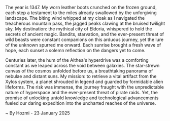 
The year is 1347.  My worn leather boots crunched on the frozen ground, each step a testament to the miles already swallowed by the unforgiving landscape.  The biting wind whipped at my cloak as I navigated the treacherous mountain pass, the jagged peaks clawing at the bruised twilight sky. My destination:  the mythical city of Eldoria, whispered to hold the secrets of ancient magic.  Bandits, starvation, and the ever-present threat of wild beasts were constant companions on this arduous journey, yet the lure of the unknown spurred me onward. Each sunrise brought a fresh wave of hope, each sunset a solemn reflection on the dangers yet to come.

Centuries later, the hum of the Althea's hyperdrive was a comforting constant as we leaped across the void between galaxies.  The star-strewn canvas of the cosmos unfolded before us, a breathtaking panorama of nebulae and distant suns. My mission: to retrieve a vital artifact from the Xylos system, a planet shrouded in legend and guarded by formidable alien lifeforms. The risk was immense, the journey fraught with the unpredictable nature of hyperspace and the ever-present threat of pirate raids. Yet, the promise of unlocking untold knowledge and technological advancements fueled our daring expedition into the uncharted reaches of the universe.

~ By Hozmi - 23 January 2025
